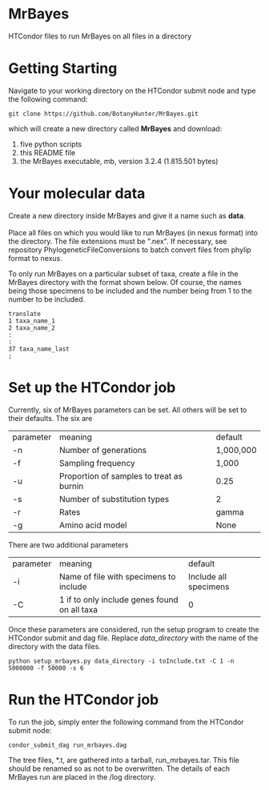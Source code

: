 # MrBayes
HTCondor files to run MrBayes on all files in a directory

# Getting Starting
Navigate to your working directory on the HTCondor submit node
and type the following command:

    git clone https://github.com/BotanyHunter/MrBayes.git

which will create a new directory called <b>MrBayes</b> and download:
<ol>
  <li>five python scripts</li>
  <li>this README file</li>
  <li>the MrBayes executable, mb, version 3.2.4 (1.815.501 bytes)</li>
</ol>

# Your molecular data

Create a new directory inside MrBayes and give it a name such as <b>data</b>.</br></br>
Place all files on which you would like to run MrBayes (in nexus format) into the directory.
The file extensions must be ".nex".  If necessary, see repository PhylogeneticFileConversions to batch convert
files from phylip format to nexus.

To only run MrBayes on a particular subset of taxa, create a file in the MrBayes directory with the format
shown below. Of course, the names being those specimens to be included and the number being from 1 to the number to be included.

    translate
    1 taxa_name_1
    2 taxa_name_2
    :
    :
    37 taxa_name_last
    ;


# Set up the HTCondor job

Currently, six of MrBayes parameters can be set.  All others will be set to their defaults.  The six are
<table>
<tr><td>parameter</td><td>meaning</td><td>default</td></tr>
<tr><td>-n</td><td>Number of generations</td><td>1,000,000</td></tr>
<tr><td>-f</td><td>Sampling frequency</td><td>1,000</td></tr>
<tr><td>-u</td><td>Proportion of samples to treat as burnin</td><td>0.25</td></tr>
<tr><td>-s</td><td>Number of substitution types</td><td>2</td></tr>
<tr><td>-r</td><td>Rates</td><td>gamma</td></tr>
<tr><td>-g</td><td>Amino acid model</td><td>None</td></tr>
</table>

There are two additional parameters
<table>
<tr><td>parameter</td><td>meaning</td><td>default</td></tr>
<tr><td>-i</td><td>Name of file with specimens to include</td><td>Include all specimens</td></tr>
<tr><td>-C</td><td>1 if to only include genes found on all taxa</td><td>0</td></tr>
</table>

Once these parameters are considered, run the setup program to create the HTCondor submit and dag file.
Replace <i>data_directory</i> with the name of the directory with the data files.

    python setup_mrbayes.py data_directory -i toInclude.txt -C 1 -n 5000000 -f 50000 -s 6

# Run the HTCondor job
To run the job, simply enter the following command from the HTCondor submit node:

    condor_submit_dag run_mrbayes.dag
    
The tree files, \*.t, are gathered into a tarball, run_mrbayes.tar.  This file should be
renamed so as not to be overwritten.  The details of each MrBayes run are placed in the /log directory.
